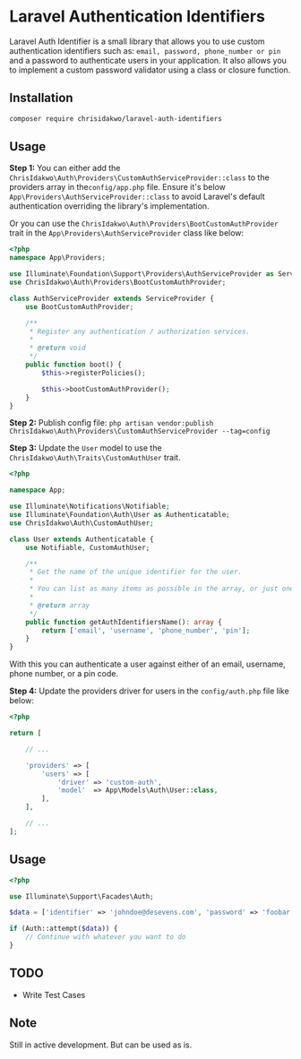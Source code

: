 # Laravel Authentication Identifiers
Laravel Auth Identifier is a small library that allows you to use custom authentication identifiers such as: `email, password, phone_number or pin` and a password to authenticate users in your application. It also allows you to implement a custom password validator using a class or closure function.


Installation
------------
```bash
composer require chrisidakwo/laravel-auth-identifiers
```

Usage
------------
**Step 1:**  You can either add the ``ChrisIdakwo\Auth\Providers\CustomAuthServiceProvider::class`` to the providers array in the``config/app.php`` file. Ensure it's below ``App\Providers\AuthServiceProvider::class`` to avoid Laravel's default authentication overriding the library's implementation.

Or you can use the 
``ChrisIdakwo\Auth\Providers\BootCustomAuthProvider`` trait in the ``App\Providers\AuthServiceProvider`` class like below:

```php
<?php
namespace App\Providers;

use Illuminate\Foundation\Support\Providers\AuthServiceProvider as ServiceProvider;
use ChrisIdakwo\Auth\Providers\BootCustomAuthProvider;

class AuthServiceProvider extends ServiceProvider {
    use BootCustomAuthProvider;

    /**
     * Register any authentication / authorization services.
     *
     * @return void
     */
    public function boot() {
        $this->registerPolicies();

        $this->bootCustomAuthProvider();
    }
}
```

**Step 2:** Publish config file: ``php artisan vendor:publish ChrisIdakwo\Auth\Providers\CustomAuthServiceProvider --tag=config``

**Step 3:** Update the ``User`` model to use the ``ChrisIdakwo\Auth\Traits\CustomAuthUser`` trait.

```php
<?php

namespace App;

use Illuminate\Notifications\Notifiable;
use Illuminate\Foundation\Auth\User as Authenticatable;
use ChrisIdakwo\Auth\CustomAuthUser;

class User extends Authenticatable {
    use Notifiable, CustomAuthUser;

    /**
     * Get the name of the unique identifier for the user.
     * 
     * You can list as many items as possible in the array, or just one item.
     *
     * @return array
     */
    public function getAuthIdentifiersName(): array {
        return ['email', 'username', 'phone_number', 'pin'];
    }
}
```

With this you can authenticate a user against either of an email, username, phone number, or a pin code.


**Step 4:** Update the providers driver for users in the ``config/auth.php`` file like below:
```php
<?php

return [

    // ...

    'providers' => [
        'users' => [
            'driver' => 'custom-auth',
            'model'  => App\Models\Auth\User::class,
        ],
    ],

    // ...
];
```



Usage
------------
```php
<?php

use Illuminate\Support\Facades\Auth;

$data = ['identifier' => 'johndoe@desevens.com', 'password' => 'foobar'];

if (Auth::attempt($data)) {
    // Continue with whatever you want to do
}
```

TODO
------------
- Write Test Cases

Note
------------
Still in active development. But can be used as is.


